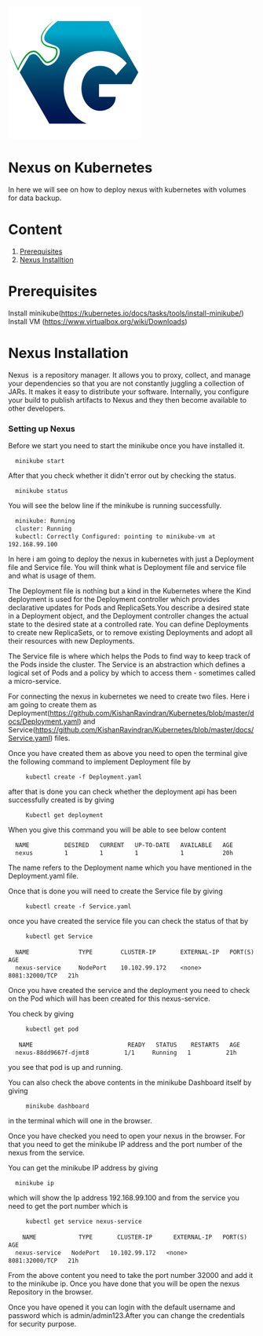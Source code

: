 ![Logo](https://github.com/KishanRavindran/Kubernetes/blob/master/GeppettoIcon.png?raw=true"Logo")

# Nexus on Kubernetes
   In here we will see on how to deploy nexus with kubernetes with volumes for data backup.

# Content
1. [Prerequisites](#prerequisites)
1. [Nexus Installtion](#nexus-installation)

# Prerequisites
 Install minikube(https://kubernetes.io/docs/tasks/tools/install-minikube/)<br/>
 Install VM (https://www.virtualbox.org/wiki/Downloads)
 
# Nexus Installation<br/>
   Nexus  is a repository manager. It allows you to proxy, collect, and manage your dependencies so that you are not constantly juggling a collection of JARs. It makes it easy to distribute your software. Internally, you configure your build to publish artifacts to Nexus and they then become available to other developers.<br/> 
   
### Setting up Nexus<br/>
 Before we start you need to start the minikube once you have installed it.
 
      minikube start
      
  After that you check whether it didn't error out by checking the status.
  
      minikube status
      
  You will see the below line if the minikube is running successfully.
  
      minikube: Running
      cluster: Running
      kubectl: Correctly Configured: pointing to minikube-vm at 192.168.99.100
   
 In here i am going to deploy the nexus in kubernetes with just a Deployment file and Service file. You will think what is Deployment file and service file and what is usage of them. 
 
  The Deployment file is nothing but a kind in the Kubernetes where the Kind deployment is used for the Deployment controller which provides declarative updates for Pods and ReplicaSets.You describe a desired state in a Deployment object, and the Deployment controller changes the actual state to the desired state at a controlled rate. You can define Deployments to create new ReplicaSets, or to remove existing Deployments and adopt all their resources with new Deployments.
  
  The Service file is where which helps the Pods to find way to keep track of the Pods inside the cluster. The Service is an abstraction which defines a logical set of Pods and a policy by which to access them - sometimes called a micro-service.
  
  For connecting the nexus in kubernetes we need to create two files. Here i am going to create them as Deployment(https://github.com/KishanRavindran/Kubernetes/blob/master/docs/Deployment.yaml) and Service(https://github.com/KishanRavindran/Kubernetes/blob/master/docs/Service.yaml) files. 
  
 Once you have created them as above you need to open the terminal give the following command to implement Deployment file by
 
         kubectl create -f Deployment.yaml
         
  after that is done you can check whether the deployment api has been successfully created is by giving 
  
         Kubectl get deployment
         
  When you give this command you will be able to see below content
  
      NAME          DESIRED   CURRENT   UP-TO-DATE   AVAILABLE   AGE
      nexus         1         1         1            1           20h
      
  The name refers to the Deployment name which you have mentioned in the Deployment.yaml file.
  
  
 Once that is done you will need to create the Service file by giving 
 
         kubectl create -f Service.yaml
         
  once you have created the service file you can check the status of that by
  
         kubectl get Service
         
      NAME              TYPE        CLUSTER-IP       EXTERNAL-IP   PORT(S)          AGE
      nexus-service     NodePort    10.102.99.172    <none>        8081:32000/TCP   21h
  
  Once you have created the service and the deployment you need to check on the Pod which will has been created for this nexus-service.
  
  You check by giving 
  
         kubectl get pod
         
       NAME                           READY   STATUS    RESTARTS   AGE
      nexus-88dd9667f-djmt8          1/1     Running   1          21h

you see that pod is up and running.

You can also check the above contents in the minikube Dashboard itself by giving 

         minikube dashboard 
         
in the terminal which will one in the browser.


Once you have checked you need to open your nexus in the browser. For that you need to get the minikube IP address and the port number of the nexus from the service.

You can get the minikube IP address by giving 

      minikube ip
      
   which will show the Ip address 192.168.99.100 and from the service you need to get the port number which is
   
         kubectl get service nexus-service
         
        NAME            TYPE       CLUSTER-IP      EXTERNAL-IP   PORT(S)          AGE
      nexus-service   NodePort   10.102.99.172   <none>        8081:32000/TCP   21h
      
  From the above content you need to take the port number 32000 and add it to the minikube ip. Once you have done that you will be open the nexus Repository in the browser.
  
  
  Once you have opened it you can login with the default username and password which is admin/admin123.After you can change the credentials for security purpose.
  
  
